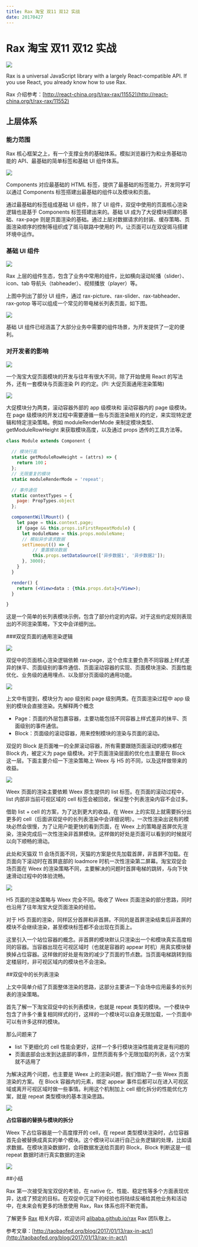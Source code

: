 ```yaml
---
title: Rax 淘宝 双11 双12 实战
date: 20170427
---
```


# Rax 淘宝 双11 双12 实战

<img src="https://gw.alicdn.com/tfs/TB1XDuDPXXXXXbRapXXXXXXXXXX-900-500.jpg" style="text-align: center;"/>

Rax is a universal JavaScript library with a largely React-compatible API. If you use React, you already know how to use Rax.

Rax 介绍参考：[http://react-china.org/t/rax-rax/11552](http://react-china.org/t/rax-rax/11552)

## 上层体系

### 能力范围

Rax 核心框架之上，有一个支撑业务的基础体系。模拟浏览器行为和业务基础功能的 API、最基础的简单标签和基础 UI 组件体系。

![](https://gw.alicdn.com/tps/TB1oWxhPXXXXXc_XpXXXXXXXXXX-763-431.jpg_500x500.jpg)

Components 对应最基础的 HTML 标签，提供了最基础的标签能力，开发同学可以通过 Components 标签搭建出最基础的组件以及模块和页面。

通过最基础的标签组成基础 UI 组件，除了 UI 组件，双促中使用的页面核心渲染逻辑也是基于 Components 标签搭建出来的。基础 UI 成为了大促模块搭建的基础、rax-page 则是页面渲染的基础。通过上层对数据请求的封装、缓存策略、页面渲染顺序的控制等组织成了斑马联路中使用的 PI，让页面可以在双促斑马搭建环境中运作。

### 基础 UI 组件

![](https://gw.alicdn.com/tps/TB19PE1OVXXXXcsaXXXXXXXXXXX-1020-699.jpg_500x500.jpg)

 Rax 上层的组件生态，包含了业务中常用的组件，比如横向滚动轮播（slider）、icon、tab 导航头（tabheader）、视频播放（player）等。

上图中列出了部分 UI 组件，通过 rax-picture、rax-slider、rax-tabheader、rax-gotop 等可以组成一个常见的带电梯长列表页面，如下图。

![](https://gw.alicdn.com/tps/TB1499MOVXXXXcIXXXXXXXXXXXX-641-436.png_500x500.jpg)

基础 UI 组件已经涵盖了大部分业务中需要的组件场景，为开发提供了一定的便利。

### 对开发者的影响

![](https://gw.alicdn.com/tps/TB1eGRnPXXXXXXcXpXXXXXXXXXX-587-465.jpg_500x500.jpg)

一个淘宝大促页面模块的开发与往年有很大不同，除了开始使用 React 的写法外，还有一套模块与页面渲染 PI 的约定。(PI: 大促页面通用渲染策略)

![](https://gw.alicdn.com/tps/TB1bbcPOVXXXXc9aXXXXXXXXXXX-722-362.jpg_500x500.jpg)

大促模块分为两类，滚动容器外部的 app 级模块和 滚动容器内的 page 级模块。在 page 级模块的开发过程中需要遵循一些与页面渲染相关的约定，来实现特定逻辑和特定渲染策略。例如 moduleRenderMode 来制定模块类型、getModuleRowHeight 来获取模块高度，以及通过 props 透传的工具方法等。

```jsx
class Module extends Component {
  
  // 模块行高
  static getModuleRowHeight = (attrs) => {
    return 100；
  };
  // 无限重复的模块
  static moduleRenderMode = 'repeat';

  // 事件通信
  static contextTypes = {
    page: PropTypes.object
  };

  componentWillMount() {
    let page = this.context.page;
    if (page && this.props.isFirstRepeatModule) {
      let moduleName = this.props.moduleName;
      // 模拟异步请求数据
      setTimeout(() => {
          // 重置模块数据
          this.props.setDataSource(['异步数据1', '异步数据2']);
      }, 3000);
    }
  }

  render() {
    return (<View>data : {this.props.data}</View>);
  }

}
```

这是一个简单的长列表模块示例，包含了部分约定的内容。对于这些约定规则表现出的不同渲染策略，下文中会详细列出。

###双促页面的通用渲染逻辑

![](https://gw.alicdn.com/tps/TB1Z1tqPXXXXXb.XXXXXXXXXXXX-730-448.jpg_500x500.jpg)

双促中的页面核心渲染逻辑依赖 rax-page，这个仓库主要负责不同容器上样式差异的抹平、页面级别的事件通信、页面滚动容器的实现、页面模块渲染、页面性能优化、业务级的通用埋点、以及部分页面级的通用功能。

![](https://gw.alicdn.com/tps/TB1Byg3OVXXXXb3XVXXXXXXXXXX-736-444.jpg_500x500.jpg)

上文中有提到，模块分为 app 级别和 page 级别两类。在页面渲染过程中 app 级别的模块会直接渲染。先解释两个概念

* Page：页面的外层包裹容器，主要功能包括不同容器上样式差异的抹平、页面级别的事件通信。
* Block：页面级的滚动容器，用来控制模块的渲染与页面的滚动。

双促的 Block 是页面唯一的全屏滚动容器，所有需要跟随页面滚动的模块都在 Block 内，被定义为 page 级模块。对于页面渲染层面的优化也主要是在 Block 这一层。下面主要介绍一下渲染策略上 Weex 与 H5 的不同，以及这样做带来的收益。

![](https://gw.alicdn.com/tps/TB1la3YOVXXXXbVaXXXXXXXXXXX-718-529.jpg_500x500.jpg)

Weex 页面的渲染主要依赖 Weex 原生提供的 list 标签。在页面的滚动过程中，list 内部非当前可视区域的 cell 标签会被回收，保证整个列表渲染内容不会过多。

借助 list + cell 的方案，为了达到更大的收益，在 Weex 上的实现上就需要拆分出更多的 cell（后面讲双促中的长列表渲染中会详细说明）。一次性渲染出说有的模块必然会很慢，为了让用户能更快的看到页面，在 Weex 上的策略是首屏优先渲染，渲染完成后一次性渲染非首屏模块。这样做的好处是页面可以看到的时候就可以向下顺畅的滑动。

此处和天猫双 11 会场页面不同，天猫的方案是优先加载首屏，非首屏不加载。在页面向下滚动时在首屏底部的 loadmore 时机一次性渲染第二屏幕。淘宝双促会场页面在 Weex 的渲染策略不同，主要解决的问题时首屏电梯的跳转，与向下快速滑动过程中的体验流畅。

![](https://gw.alicdn.com/tps/TB1Ba75OVXXXXcaXVXXXXXXXXXX-698-515.jpg_500x500.jpg)

H5 页面的渲染策略与 Weex 完全不同。吸收了 Weex 页面渲染的部分思路，同时也沿用了往年淘宝大促页面渲染的经验。

对于 H5 页面的渲染，同样区分首屏和非首屏。不同的是首屏渲染结束后非首屏的模块不会继续渲染，甚至模块标签都不会出现在页面上。

这里引入一个站位容器的概念。非首屏的模块默认只渲染出一个和模块真实高度相同的容器。当容器出现在可视区域时（也就是容器的 appear 时机）用真实模块替换掉占位容器。这样做的好处是有效的减少了页面的节点数。当页面电梯跳转到指定楼层时，非可视区域内的模块也不会渲染。

##双促中的长列表渲染

上文中简单介绍了页面整体渲染的思路，这部分主要讲一下会场中应用最多的长列表的渲染策略。

首先了解一下淘宝双促中的长列表模块，也就是 repeat 类型的模块。一个模块中包含了许多个重复相同样式的行，这样的一个模块可以自身无限加载，一个页面中可以有许多这样的模块。

那么问题来了

* list 下更细化的 cell 性能会更好，这样一个多行模块渲染性能肯定是有问题的
* 页面底部会出发到达底部的事件，显然页面有多个无限加载的列表，这个方案就不适用了

为解决这两个问题，也主要是 Weex 上的渲染问题，我们借助了一些 Weex 页面渲染的方案。
在 Block 容器内的元素，绑定 appear 事件后都可以在进入可视区域或离开可视区域时做一些事情。利用这个机制加上 cell 细化拆分的性能优化方案，就是 repeat 类型模块的基本渲染思路。

![](https://gw.alicdn.com/tps/TB1OPISOVXXXXaRXVXXXXXXXXXX-570-501.jpg_500x500.jpg)

**占位容器的替换与模块的拆分**

Weex 下占位容器是一个高度撑开的 cell，在 repeat 类型模块渲染时，占位容器首先会被替换成真实的单个模块。这个模块可以进行自己业务逻辑的处理，比如请求数据。在模块渲染数据时，会将数据发送给页面的 Block，Block 判断这是一组 repeat 数据时进行真实数据的渲染

![](https://gw.alicdn.com/tps/TB1VFM7OVXXXXavXVXXXXXXXXXX-424-387.jpg_500x500.jpg)

##小结

Rax 第一次接受淘宝双促的考验，在 native 化、性能、稳定性等多个方面表现优异，达成了预定的目标。在双促中沉淀下的经验也将陆续反哺给其他业务和活动中，在未来会有更多的场景使用 Rax，Rax 体系也将不断完善。

了解更多 [Rax](https://github.com/alibaba/rax) 相关内容，欢迎访问 [alibaba.github.io/rax](https://alibaba.github.io/rax)
Rax 团队敬上。

参考文章：[http://taobaofed.org/blog/2017/01/13/rax-in-act/](http://taobaofed.org/blog/2017/01/13/rax-in-act/)
